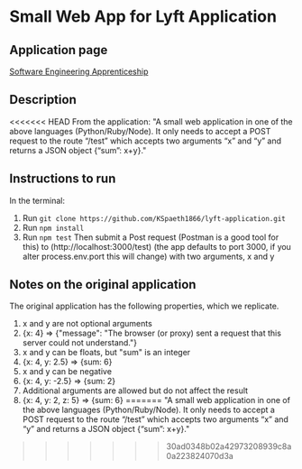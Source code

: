 # Small Web App for Lyft Application

## Application page
[Software Engineering Apprenticeship](https://www.lyft.com/jobs/software-engineering-apprenticeship)

## Description
<<<<<<< HEAD
From the application:
"A small web application in one of the above languages (Python/Ruby/Node). It only needs to accept a POST request to the route “/test” which accepts two arguments “x” and “y” and returns a JSON object {“sum”: x+y}."

## Instructions to run
In the terminal:
1. Run `git clone https://github.com/KSpaeth1866/lyft-application.git`
1. Run `npm install`
1. Run `npm test`
Then submit a Post request (Postman is a good tool for this) to (http://localhost:3000/test) (the app defaults to port 3000, if you alter process.env.port this will change) with two arguments, x and y

## Notes on the original application
The original application has the following properties, which we replicate.
1. x and y are not optional arguments
  1. {x: 4} => {"message": "The browser (or proxy) sent a request that this server could not understand."}
1. x and y can be floats, but "sum" is an integer
  1. {x: 4, y: 2.5} => {sum: 6}
1. x and y can be negative
  1. {x: 4, y: -2.5} => {sum: 2}
1. Additional arguments are allowed but do not affect the result
  1. {x: 4, y: 2, z: 5} => {sum: 6}
=======
"A small web application in one of the above languages (Python/Ruby/Node). It only needs to accept a POST request to the route “/test” which accepts two arguments “x” and “y” and returns a JSON object {“sum”: x+y}."
>>>>>>> 30ad0348b02a42973208939c8a0a223824070d3a
